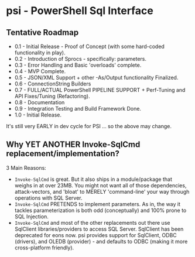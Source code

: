 # psi - PowerShell Sql Interface

## Tentative Roadmap
- 0.1 - Initial Release - Proof of Concept (with some hard-coded functionality in play).
- 0.2 - Introduction of Sprocs - specifically: parameters. 
- 0.3 - Error Handling and Basic 'overloads' complete.
- 0.4 - MVP Complete. 
- 0.5 - JSON/XML Support + other -As/Output functionality Finalized. 
- 0.6 - ConnectionString Builders
- 0.7 - FULL/ACTUAL PowerShell PIPELINE SUPPORT + Perf-Tuning and API Fixes/Tuning (Refactoring).
- 0.8 - Documentation
- 0.9 - Integration Testing and Build Framework Done.
- 1.0 - Initial Release. 

It's still very EARLY in dev cycle for PSI ... so the above may change. 

## Why YET ANOTHER Invoke-SqlCmd replacement/implementation?
3 Main Reasons: 
- `Invoke-SqlCmd` is great. But it also ships in a module/package that weighs in at over 23MB. You might not want all of those dependencies, attack-vectors, and 'bloat' to MERELY 'command-line' your way through operations with SQL Server. 
- `Invoke-SqlCmd` PRETENDS to implement parameters. As in, the way it tackles parameterization is both odd (conceptually) and 100% prone to SQL Injection. 
- `Invoke-SqlCmd` and most of the other replacements out there use SqlClient libraries/providers to access SQL Server. SqlClient has been deprecated for eons now. psi provides support for SqlClient, ODBC (drivers), and OLEDB (provider) - and defaults to ODBC (making it more cross-platform friendly).